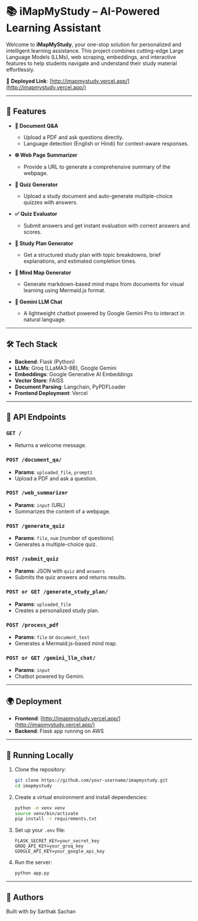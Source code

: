 # 📚 iMapMyStudy – AI-Powered Learning Assistant

Welcome to **iMapMyStudy**, your one-stop solution for personalized and intelligent learning assistance. This project combines cutting-edge Large Language Models (LLMs), web scraping, embeddings, and interactive features to help students navigate and understand their study material effortlessly.

🔗 **Deployed Link**: [http://imapmystudy.vercel.app/](http://imapmystudy.vercel.app/)

---

## 🚀 Features

- **📄 Document Q&A**
  - Upload a PDF and ask questions directly.
  - Language detection (English or Hindi) for context-aware responses.
  
- **🌐 Web Page Summarizer**
  - Provide a URL to generate a comprehensive summary of the webpage.

- **📝 Quiz Generator**
  - Upload a study document and auto-generate multiple-choice quizzes with answers.

- **✅ Quiz Evaluator**
  - Submit answers and get instant evaluation with correct answers and scores.

- **📅 Study Plan Generator**
  - Get a structured study plan with topic breakdowns, brief explanations, and estimated completion times.

- **🧠 Mind Map Generator**
  - Generate markdown-based mind maps from documents for visual learning using Mermaid.js format.

- **💬 Gemini LLM Chat**
  - A lightweight chatbot powered by Google Gemini Pro to interact in natural language.

---

## 🛠️ Tech Stack

- **Backend**: Flask (Python)
- **LLMs**: Groq (LLaMA3-8B), Google Gemini
- **Embeddings**: Google Generative AI Embeddings
- **Vector Store**: FAISS
- **Document Parsing**: Langchain, PyPDFLoader
- **Frontend Deployment**: Vercel

---

## 📂 API Endpoints

### `GET /`
- Returns a welcome message.

### `POST /document_qa/`
- **Params**: `uploaded_file`, `prompt1`
- Upload a PDF and ask a question.

### `POST /web_summarizer`
- **Params**: `input` (URL)
- Summarizes the content of a webpage.

### `POST /generate_quiz`
- **Params**: `file`, `num` (number of questions)
- Generates a multiple-choice quiz.

### `POST /submit_quiz`
- **Params**: JSON with `quiz` and `answers`
- Submits the quiz answers and returns results.

### `POST or GET /generate_study_plan/`
- **Params**: `uploaded_file`
- Creates a personalized study plan.

### `POST /process_pdf`
- **Params**: `file` or `document_text`
- Generates a Mermaid.js-based mind map.

### `POST or GET /gemini_llm_chat/`
- **Params**: `input`
- Chatbot powered by Gemini.

---

## 🌍 Deployment

- **Frontend**: [http://imapmystudy.vercel.app/](http://imapmystudy.vercel.app/)
- **Backend**: Flask app running on AWS

---

## 🧪 Running Locally

1. Clone the repository:
   ```bash
   git clone https://github.com/your-username/imapmystudy.git
   cd imapmystudy
   ```

2. Create a virtual environment and install dependencies:
   ```bash
   python -m venv venv
   source venv/bin/activate
   pip install -r requirements.txt
   ```

3. Set up your `.env` file:
   ```env
   FLASK_SECRET_KEY=your_secret_key
   GROQ_API_KEY=your_groq_key
   GOOGLE_API_KEY=your_google_api_key
   ```

4. Run the server:
   ```bash
   python app.py
   ```

---

## 👥 Authors

Built with by Sarthak Sachan
